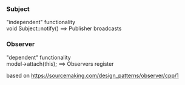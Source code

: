### Subject
"independent" functionality    
void Subject::notify() ==>  Publisher broadcasts
### Observer
"dependent" functionality    
model->attach(this); ==> Observers register

based on https://sourcemaking.com/design_patterns/observer/cpp/1
